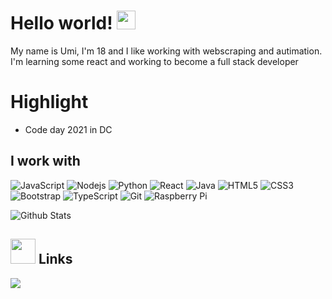 # Hello world! <img src="https://raw.githubusercontent.com/MartinHeinz/MartinHeinz/master/wave.gif" width="30px">

My name is Umi, I'm 18 and I like working with webscraping and autimation. I'm learning some react and working to become a full stack developer

# Highlight
- Code day 2021 in DC

## I work with
![JavaScript](https://img.shields.io/badge/-JavaScript-black?style=flat-square&logo=javascript)
![Nodejs](https://img.shields.io/badge/-Nodejs-black?style=flat-square&logo=Node.js)
![Python](https://img.shields.io/badge/-Python-black?style=flat-square&logo=Python)
![React](https://img.shields.io/badge/-React-black?style=flat-square&logo=react)
![Java](https://img.shields.io/badge/-java-E34A86?style=flat-square&logo=java)
![HTML5](https://img.shields.io/badge/-HTML5-E34F26?style=flat-square&logo=html5&logoColor=white)
![CSS3](https://img.shields.io/badge/-CSS3-1572B6?style=flat-square&logo=css3)
![Bootstrap](https://img.shields.io/badge/-Bootstrap-563D7C?style=flat-square&logo=bootstrap)
![TypeScript](https://img.shields.io/badge/-TypeScript-007ACC?style=flat-square&logo=typescript)
![Git](https://img.shields.io/badge/-Git-black?style=flat-square&logo=git)
![Raspberry Pi](https://img.shields.io/badge/-Raspberry%20Pi-C51A4A?style=flat-square&logo=Raspberry-Pi)

![Github Stats](https://github-readme-stats.vercel.app/api?username=UmiVilbig&count_private=true&show_icons=true&include_all_commits=true)

## <img height="40" src="https://media.giphy.com/media/nDSlfqf0gn5g4/giphy.gif"/> Links
[![](https://img.shields.io/badge/-linkedin-0073B1?style=flat-square)](https://www.linkedin.com/in/umi-vilbig-1423a4218/)
